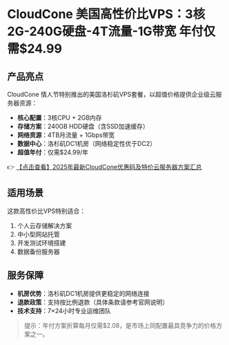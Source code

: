 # CloudCone 美国高性价比VPS：3核2G-240G硬盘-4T流量-1G带宽 年付仅需$24.99

## 产品亮点

CloudCone 情人节特别推出的美国洛杉矶VPS套餐，以超值价格提供企业级云服务器资源：

- **核心配置**：3核CPU + 2GB内存
- **存储方案**：240GB HDD硬盘（含SSD加速缓存）
- **网络资源**：4TB月流量 + 1Gbps带宽
- **数据中心**：洛杉矶DC1机房（网络稳定性优于DC2）
- **超值年付**：仅需$24.99/年

👉 [【点击查看】2025年最新CloudCone优惠码及特价云服务器方案汇总](https://bit.ly/Cloudcone)

## 适用场景

这款高性价比VPS特别适合：
1. 个人云存储解决方案
2. 中小型网站托管
3. 开发测试环境搭建
4. 数据备份服务器

## 服务保障

- **机房优势**：洛杉矶DC1机房提供更稳定的网络连接
- **退款政策**：支持按比例退款（具体条款请参考官网说明）
- **技术支持**：7×24小时专业运维团队

> 提示：年付方案折算每月仅需$2.08，是市场上同配置最具竞争力的价格方案之一。